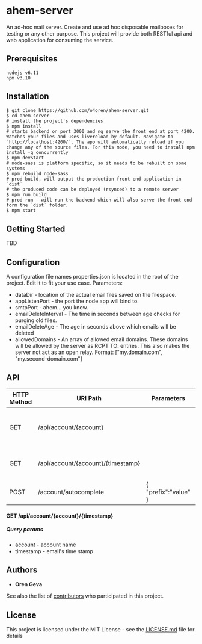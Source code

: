 
# ahem-server

An ad-hoc mail server. Create and use ad hoc disposable mailboxes for testing or any other purpose.
This project will provide both RESTful api and web application for consuming the service.

## Prerequisites
```
nodejs v6.11
npm v3.10
```

## Installation
```
$ git clone https://github.com/o4oren/ahem-server.git
$ cd ahem-server
# install the project's dependencies
$ npm install
# starts backend on port 3000 and ng serve the front end at port 4200. Watches your files and uses livereload by default. Navigate to `http://localhost:4200/`. The app will automatically reload if you change any of the source files. For this mode, you need to install npm install -g concurrently
$ npm devStart
# node-sass is platform specific, so it needs to be rebuilt on some systems
$ npm rebuild node-sass
# prod build, will output the production front end application in `dist`
# the produced code can be deployed (rsynced) to a remote server
$ npm run build
# prod run - will run the backend which will also serve the front end form the `dist` folder.
$ npm start
```
## Getting Started

TBD

## Configuration
A configuration file names properties.json is located in the root of the project.
Edit it to fit your use case.
Parameters:
* dataDir - location of the actual email files saved on the filespace.
* appListenPort - the port the node app will bind to.
* smtpPort - ahem... you know.
* emailDeleteInterval - The time in seconds between age checks for purging old files.
* emailDeleteAge - The age in seconds above which emails will be deleted
* allowedDomains - An array of allowed email domains. These domains will be allowed by the server as RCPT TO: entries. This also makes the server not act as an open relay. Format: ["my.domain.com", "my.second-domain.com"]

## API

HTTP Method | URI Path | Parameters | Descritpion
--- | --- | --- | ---
GET | /api/account/{account} | |returns a list of the email objects in the account
GET | /api/account/{account}/{timestamp} | |Gets the contents of a specific email
POST | /account/autocomplete | { "prefix":"value" } | Returns a partial list of accounts

#### GET /api/account/{account}/{timestamp}
##### Query params
 * account - account name
 * timestamp - email's time stamp





## Authors

* **Oren Geva**

See also the list of [contributors](https://github.com/o4oren/ahem-server/contributors) who participated in this project.

## License

This project is licensed under the MIT License - see the [LICENSE.md](LICENSE.md) file for details



